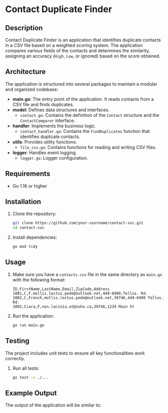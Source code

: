 # Contact Duplicate Finder

## Description

Contact Duplicate Finder is an application that identifies duplicate contacts in a CSV file based on a weighted scoring system. The application compares various fields of the contacts and determines the similarity, assigning an accuracy (`High`, `Low`, or ignored) based on the score obtained.

## Architecture

The application is structured into several packages to maintain a modular and organized codebase:

- **main.go**: The entry point of the application. It reads contacts from a CSV file and finds duplicates.
- **model**: Defines data structures and interfaces.
    - `contact.go`: Contains the definition of the `Contact` structure and the `ContactComparer` interface.
- **handler**: Implements the business logic.
    - `contact_handler.go`: Contains the `FindDuplicates` function that identifies duplicate contacts.
- **utils**: Provides utility functions.
    - `file_csv.go`: Contains functions for reading and writing CSV files.
- **logger**: Handles event logging.
    - `logger.go`: Logger configuration.

## Requirements

- Go 1.16 or higher

## Installation

1. Clone the repository:
    ```sh
    git clone https://github.com/your-username/contact-svc.git
    cd contact-svc
    ```

2. Install dependencies:
    ```sh
    go mod tidy
    ```

## Usage

1. Make sure you have a `contacts.csv` file in the same directory as `main.go` with the following format:
    ```csv
    ID,FirstName,LastName,Email,ZipCode,Address
    1001,C,F,mollis.lectus.pede@outlook.net,449-6990,Tellus. Rd.
    1002,C,French,mollis.lectus.pede@outlook.net,39746,449-6990 Tellus. Rd.
    1003,Ciara,F,non.lacinia.at@zoho.ca,39746,1234 Main St
    ```

2. Run the application:
    ```sh
    go run main.go
    ```

## Testing

The project includes unit tests to ensure all key functionalities work correctly.

1. Run all tests:
    ```sh
    go test -v ./...
    ```

## Example Output

The output of the application will be similar to:
